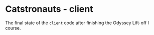 # Catstronauts - client

The final state of the `client` code after finishing the Odyssey Lift-off I course.
